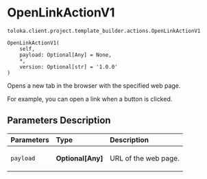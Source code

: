 # OpenLinkActionV1
`toloka.client.project.template_builder.actions.OpenLinkActionV1`

```
OpenLinkActionV1(
    self,
    payload: Optional[Any] = None,
    *,
    version: Optional[str] = '1.0.0'
)
```

Opens a new tab in the browser with the specified web page.


For example, you can open a link when a button is clicked.

## Parameters Description

| Parameters | Type | Description |
| :----------| :----| :-----------|
`payload`|**Optional\[Any\]**|<p>URL of the web page.</p>
